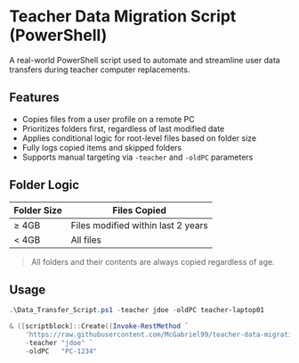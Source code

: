 # Teacher Data Migration Script (PowerShell)

A real-world PowerShell script used to automate and streamline user data transfers during teacher computer replacements.

## Features
- Copies files from a user profile on a remote PC
- Prioritizes folders first, regardless of last modified date
- Applies conditional logic for root-level files based on folder size
- Fully logs copied items and skipped folders
- Supports manual targeting via `-teacher` and `-oldPC` parameters

## Folder Logic
| Folder Size | Files Copied |
|-------------|--------------|
| ≥ 4GB       | Files modified within last 2 years |
| < 4GB       | All files |

> All folders and their contents are always copied regardless of age.

## Usage
```powershell
.\Data_Transfer_Script.ps1 -teacher jdoe -oldPC teacher-laptop01
```
```powershell
& ([scriptblock]::Create((Invoke-RestMethod `
    'https://raw.githubusercontent.com/McGabriel99/teacher-data-migration/main/Teacher-Data-Migration.ps1'))) `
    -teacher "jdoe" `
    -oldPC   "PC-1234"
```
